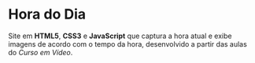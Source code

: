 # Hora do Dia

 Site em **HTML5**, **CSS3** e **JavaScript** que captura a hora atual e exibe imagens de acordo com o tempo da hora, desenvolvido a partir das aulas do _Curso em Vídeo_.
